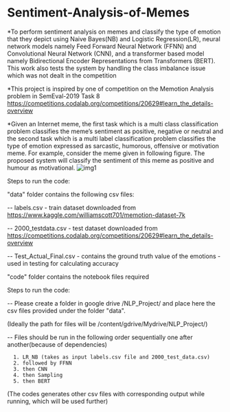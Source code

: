 # Sentiment-Analysis-of-Memes

*To perform sentiment analysis on memes and classify the type of emotion that they depict using Naive Bayes(NB) and Logistic Regression(LR), neural network models namely Feed Forward Neural Network (FFNN) and Convolutional Neural Network (CNN), and a transformer based model namely Bidirectional Encoder Representations from Transformers (BERT). This work also tests the system by handling the class imbalance issue which was not dealt in the competition

*This project is inspired by one of competition on the Memotion Analysis problem in SemEval-2019 Task 8 https://competitions.codalab.org/competitions/20629#learn_the_details-overview 

*Given an Internet meme, the first task which is a multi class classification problem classifies the meme’s sentiment as positive, negative or neutral and the second task which is a multi label classification problem classifies the type of emotion expressed as sarcastic, humorous, offensive or motivation meme.
For example, consider the meme given in following figure. The proposed system will classify the sentiment of this meme as positive and humour as motivational.
![img1](https://user-images.githubusercontent.com/105897803/182281147-2f1182e1-2ceb-4870-a789-2de8f221b134.png)


Steps to run the code:

"data" folder contains the following csv files: 

  -- labels.csv - train dataset downloaded from https://www.kaggle.com/williamscott701/memotion-dataset-7k 
  
  -- 2000_testdata.csv - test dataset downloaded from https://competitions.codalab.org/competitions/20629#learn_the_details-overview 
  
  -- Test_Actual_Final.csv - contains the ground truth value of the emotions - used in testing for calculating accuracy

"code" folder contains the notebook files required 

Steps to run the code:

-- Please create a folder in google drive /NLP_Project/ and place here the csv files provided under the folder "data".

(Ideally the path for files will be /content/gdrive/Mydrive/NLP_Project/)

-- Files should be run in the following order sequentially one after another(because of dependencies) 

      1. LR_NB (takes as input labels.csv file and 2000_test_data.csv)
      2. followed by FFNN
      3. then CNN
      4. then Sampling
      5. then BERT

(The codes generates other csv files with corresponding output while running, which will be used further)




